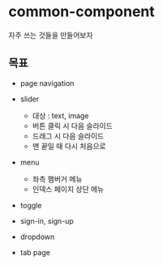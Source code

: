 # common-component

자주 쓰는 것들을 만들어보자

## 목표

- page navigation
- slider

  - 대상 : text, image
  - 버튼 클릭 시 다음 슬라이드
  - 드래그 시 다음 슬라이드
  - 맨 끝일 때 다시 처음으로

- menu

  - 좌측 햄버거 메뉴
  - 인덱스 페이지 상단 메뉴

- toggle
- sign-in, sign-up
- dropdown
- tab page
